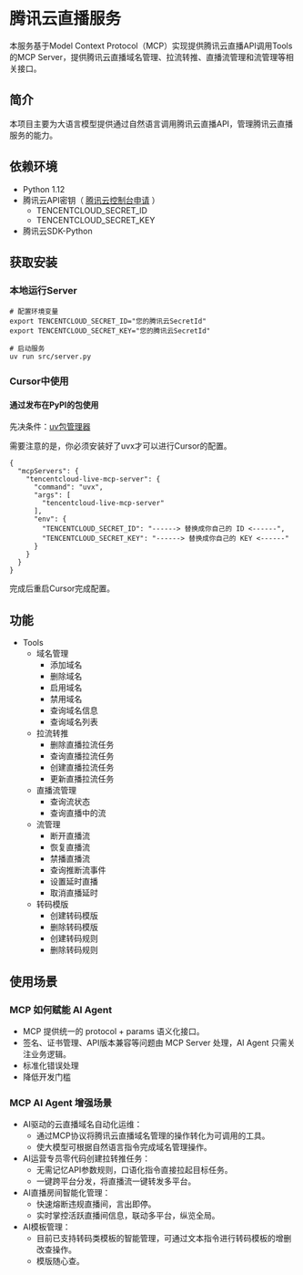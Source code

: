 # 腾讯云直播服务

本服务基于Model Context Protocol（MCP）实现提供腾讯云直播API调用Tools的MCP Server，提供腾讯云直播域名管理、拉流转推、直播流管理和流管理等相关接口。

## 简介

本项目主要为大语言模型提供通过自然语言调用腾讯云直播API，管理腾讯云直播服务的能力。

## 依赖环境

- Python 1.12
- 腾讯云API密钥（ [腾讯云控制台申请](https://console.cloud.tencent.com/cam/capi) ）
    - TENCENTCLOUD_SECRET_ID
    - TENCENTCLOUD_SECRET_KEY
- 腾讯云SDK-Python

## 获取安装

### 本地运行Server

``` 
# 配置环境变量
export TENCENTCLOUD_SECRET_ID="您的腾讯云SecretId"
export TENCENTCLOUD_SECRET_KEY="您的腾讯云SecretId"

# 启动服务
uv run src/server.py
```
### Cursor中使用
#### 通过发布在PyPI的包使用

先决条件：[uv包管理器](https://docs.astral.sh/uv/getting-started/installation/)

需要注意的是，你必须安装好了uvx才可以进行Cursor的配置。

``` 
{
  "mcpServers": {
    "tencentcloud-live-mcp-server": {
      "command": "uvx",
      "args": [
        "tencentcloud-live-mcp-server"
      ],
      "env": {
        "TENCENTCLOUD_SECRET_ID": "------> 替换成你自己的 ID <------",
        "TENCENTCLOUD_SECRET_KEY": "------> 替换成你自己的 KEY <------"
      }
    }
  }
}
```
完成后重启Cursor完成配置。

## 功能
- Tools
    - 域名管理
        - 添加域名
        - 删除域名
        - 启用域名
        - 禁用域名
        - 查询域名信息
        - 查询域名列表
    - 拉流转推
        - 删除直播拉流任务
        - 查询直播拉流任务
        - 创建直播拉流任务
        - 更新直播拉流任务
    - 直播流管理
        - 查询流状态
        - 查询直播中的流
    - 流管理
        - 断开直播流
        - 恢复直播流
        - 禁播直播流
        - 查询推断流事件
        - 设置延时直播
        - 取消直播延时
    - 转码模版
        - 创建转码模版
        - 删除转码模版
        - 创建转码规则
        - 删除转码规则

## 使用场景

### MCP 如何赋能 AI Agent

- MCP 提供统一的 protocol + params 语义化接口。
- 签名、证书管理、API版本兼容等问题由 MCP Server 处理，AI Agent 只需关注业务逻辑。
- 标准化错误处理
- 降低开发门槛

### MCP AI Agent 增强场景

- AI驱动的云直播域名自动化运维：
  - 通过MCP协议将腾讯云直播域名管理的操作转化为可调用的工具。
  - 使大模型可根据自然语言指令完成域名管理操作。
- AI运营专员零代码创建拉转推任务：
  - 无需记忆API参数规则，口语化指令直接拉起目标任务。
  - 一键跨平台分发，将直播流一键转发多平台。
- AI直播房间智能化管理：
  - 快速熔断违规直播间，言出即停。
  - 实时掌控活跃直播间信息，联动多平台，纵览全局。
- AI模板管理：
  - 目前已支持转码类模板的智能管理，可通过文本指令进行转码模板的增删改查操作。
  - 模版随心查。

